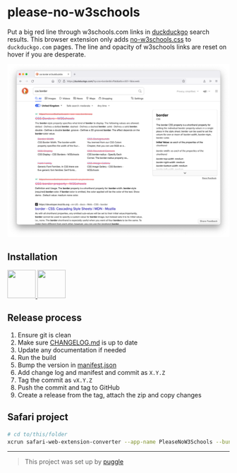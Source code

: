 # please-no-w3schools

Put a big red line through w3schools.com links in [duckduckgo](https://duckduckgo.com/) search results.
This browser extension only adds [no-w3schools.css](/no-w3schools.css) to `duckduckgo.com` pages.
The line and opacity of w3schools links are reset on hover if you are desperate.

![A search for css border with w3schools.com links crossed out](/screenshot.png)


## Installation

<a href="https://addons.mozilla.org/en-GB/firefox/addon/please-no-w3schools/" title="Install on Firefox">
<img width="64px" height="64px" src="https://raw.githubusercontent.com/alrra/browser-logos/main/src/firefox/firefox_64x64.png">
</a>

<a href="https://github.com/robb-j/please-no-w3schools/releases/" title="Install on Safari">
<img width="64px" height="64px" src="https://raw.githubusercontent.com/alrra/browser-logos/main/src/safari/safari_64x64.png">
</a>

<!--
<a href="https://github.com/robb-j/please-no-w3schools/releases/" title="Install on Chrome / Edge / Brave">
<img width="64px" height="64px" src="https://raw.githubusercontent.com/alrra/browser-logos/main/src/chrome/chrome_64x64.png">
</a>
-->

## Release process

1. Ensure git is clean
2. Make sure [CHANGELOG.md](/CHANGELOG.md) is up to date
3. Update any documentation if needed
4. Run the build
5. Bump the version in [manifest.json](manifest.json)
6. Add change log and manifest and commit as `X.Y.Z`
7. Tag the commit as `vX.Y.Z`
8. Push the commit and tag to GitHub
9. Create a release from the tag, attach the zip and copy changes

## Safari project

```sh
# cd to/this/folder
xcrun safari-web-extension-converter --app-name PleaseNoW3Schools --bundle-identifier io.r0b.io.PleaseNoW3Schools .
```

---

> This project was set up by [puggle](https://npm.im/puggle)
